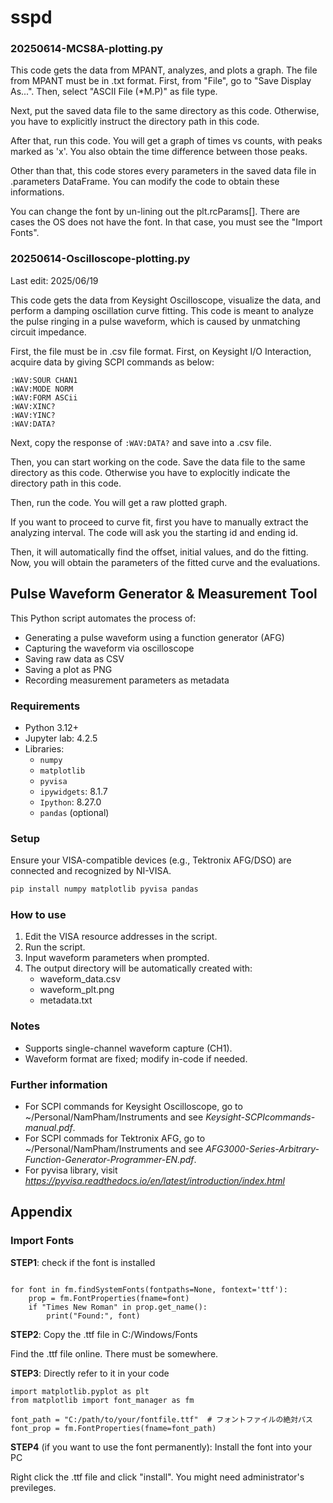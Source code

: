# sspd 

### 20250614-MCS8A-plotting.py

This code gets the data from MPANT, analyzes, and plots a graph.
The file from MPANT must be in .txt format. First, from "File", go to "Save Display As...".
Then, select "ASCII File (*M.P)" as file type.

Next, put the saved data file to the same directory as this code. 
Otherwise, you have to explicitly instruct the directory path in this code.

After that, run this code. You will get a graph of times vs counts, with peaks marked as 'x'.
You also obtain the time difference between those peaks.

Other than that, this code stores every parameters in the saved data file in .parameters DataFrame.
You can modify the code to obtain these informations.

You can change the font by un-lining out the plt.rcParams[]. 
There are cases the OS does not have the font.
In that case, you must see the "Import Fonts".

### 20250614-Oscilloscope-plotting.py

Last edit: 2025/06/19

This code gets the data from Keysight Oscilloscope, visualize the data, and perform a damping oscillation curve fitting.
This code is meant to analyze the pulse ringing in a pulse waveform, which is caused by unmatching circuit impedance.

First, the file must be in .csv file format. First, on Keysight I/O Interaction, acquire data by giving SCPI commands as below:

```
:WAV:SOUR CHAN1
:WAV:MODE NORM
:WAV:FORM ASCii
:WAV:XINC?
:WAV:YINC?
:WAV:DATA?   
```

Next, copy the response of `:WAV:DATA?` and save into a .csv file.

Then, you can start working on the code.
Save the data file to the same directory as this code.
Otherwise you have to explocitly indicate the directory path in this code.

Then, run the code.
You will get a raw plotted graph.

If you want to proceed to curve fit, first you have to manually extract the analyzing interval.
The code will ask you the starting id and ending id.

Then, it will automatically find the offset, initial values, and do the fitting.
Now, you will obtain the parameters of the fitted curve and the evaluations.

## Pulse Waveform Generator & Measurement Tool

This Python script automates the process of:

- Generating a pulse waveform using a function generator (AFG)
- Capturing the waveform via oscilloscope
- Saving raw data as CSV
- Saving a plot as PNG
- Recording measurement parameters as metadata

### Requirements

- Python 3.12+
- Jupyter lab: 4.2.5
- Libraries:
  - `numpy`
  - `matplotlib`
  - `pyvisa`
  - `ipywidgets`: 8.1.7
  - `Ipython`: 8.27.0
  - `pandas` (optional)

### Setup

Ensure your VISA-compatible devices (e.g., Tektronix AFG/DSO) are connected and recognized by NI-VISA.

```bash
pip install numpy matplotlib pyvisa pandas
```

### How to use
1. Edit the VISA resource addresses in the script.
2. Run the script.
3. Input waveform parameters when prompted.
4. The output directory will be automatically created with:
   - waveform_data.csv
   - waveform_plt.png
   - metadata.txt

### Notes
- Supports single-channel waveform capture (CH1).
- Waveform format are fixed; modify in-code if needed.

### Further information
- For SCPI commands for Keysight Oscilloscope, go to ~/Personal/NamPham/Instruments and see *Keysight-SCPIcommands-manual.pdf*.
- For SCPI commads for Tektronix AFG, go to ~/Personal/NamPham/Instruments and see *AFG3000-Series-Arbitrary-Function-Generator-Programmer-EN.pdf*.
- For pyvisa library, visit *https://pyvisa.readthedocs.io/en/latest/introduction/index.html*

## Appendix
### Import Fonts

**STEP1**: check if the font is installed

```import matplotlib.font_manager as fm

for font in fm.findSystemFonts(fontpaths=None, fontext='ttf'):
    prop = fm.FontProperties(fname=font)
    if "Times New Roman" in prop.get_name():
        print("Found:", font)
```

**STEP2**: Copy the .ttf file in C:/Windows/Fonts

Find the .ttf file online. There must be somewhere.

**STEP3**: Directly refer to it in your code

```
import matplotlib.pyplot as plt
from matplotlib import font_manager as fm

font_path = "C:/path/to/your/fontfile.ttf"  # フォントファイルの絶対パス
font_prop = fm.FontProperties(fname=font_path)
```

**STEP4** (if you want to use the font permanently): Install the font into your PC

Right click the .ttf file and click "install".
You might need administrator's previleges. 
